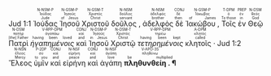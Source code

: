 <rt>Jud 1:1</rt> <RUBY><ruby><ruby>Ἰούδας<rt>Jude</rt></ruby><rt>Ἰούδας</rt></ruby><rt>N-NSM-P</rt></RUBY> <RUBY><ruby><ruby>Ἰησοῦ<rt>of Jesus</rt></ruby><rt>Ἰησοῦς</rt></ruby><rt>N-GSM-P</rt></RUBY> <RUBY><ruby><ruby>Χριστοῦ<rt>Christ</rt></ruby><rt>Χριστός</rt></ruby><rt>N-GSM-T</rt></RUBY> <RUBY><ruby><ruby>δοῦλος ,<rt>servant</rt></ruby><rt>δοῦλος</rt></ruby><rt>N-NSM</rt></RUBY> <RUBY><ruby><ruby>ἀδελφὸς<rt>brother</rt></ruby><rt>ἀδελφός</rt></ruby><rt>N-NSM</rt></RUBY> <RUBY><ruby><ruby>δὲ<rt>then</rt></ruby><rt>δέ</rt></ruby><rt>CONJ</rt></RUBY> <RUBY><ruby><ruby>Ἰακώβου ,<rt>of James</rt></ruby><rt>Ἰάκωβος</rt></ruby><rt>N-GSM-P</rt></RUBY> <RUBY><ruby><ruby>Τοῖς<rt>To those</rt></ruby><rt>ὁ</rt></ruby><rt>T-DPM</rt></RUBY> <RUBY><ruby><ruby>ἐν<rt>in</rt></ruby><rt>ἐν</rt></ruby><rt>PREP</rt></RUBY> <RUBY><ruby><ruby>Θεῷ<rt>God</rt></ruby><rt>θεός</rt></ruby><rt>N-DSM</rt></RUBY> <RUBY><ruby><ruby>Πατρὶ<rt>[the] Father</rt></ruby><rt>πατήρ</rt></ruby><rt>N-DSM</rt></RUBY> <RUBY><ruby><ruby><em>ἠγαπημένοις</em><rt>having been loved</rt></ruby><rt>ἀγαπάω</rt></ruby><rt>V-RPP-DPM</rt></RUBY> <RUBY><ruby><ruby>καὶ<rt>and</rt></ruby><rt>καί</rt></ruby><rt>CONJ</rt></RUBY> <RUBY><ruby><ruby>Ἰησοῦ<rt>in Jesus</rt></ruby><rt>Ἰησοῦς</rt></ruby><rt>N-DSM-P</rt></RUBY> <RUBY><ruby><ruby>Χριστῷ<rt>Christ</rt></ruby><rt>Χριστός</rt></ruby><rt>N-DSM-T</rt></RUBY> <RUBY><ruby><ruby><em>τετηρημένοις</em><rt>having been kept</rt></ruby><rt>τηρέω</rt></ruby><rt>V-RPP-DPM</rt></RUBY> <RUBY><ruby><ruby>κλητοῖς ·<rt>called</rt></ruby><rt>κλητός</rt></ruby><rt>A-DPM</rt></RUBY> <rt>Jud 1:2</rt> <RUBY><ruby><ruby>Ἔλεος<rt>Mercy</rt></ruby><rt>ἔλεος</rt></ruby><rt>N-NSN</rt></RUBY> <RUBY><ruby><ruby>ὑμῖν<rt>to you</rt></ruby><rt>σύ</rt></ruby><rt>P-2DP</rt></RUBY> <RUBY><ruby><ruby>καὶ<rt>and</rt></ruby><rt>καί</rt></ruby><rt>CONJ</rt></RUBY> <RUBY><ruby><ruby>εἰρήνη<rt>peace</rt></ruby><rt>εἰρήνη</rt></ruby><rt>N-NSF</rt></RUBY> <RUBY><ruby><ruby>καὶ<rt>and</rt></ruby><rt>καί</rt></ruby><rt>CONJ</rt></RUBY> <RUBY><ruby><ruby>ἀγάπη<rt>love</rt></ruby><rt>ἀγάπη</rt></ruby><rt>N-NSF</rt></RUBY> <RUBY><ruby><ruby><strong>πληθυνθείη . ¶</strong><rt>be multiplied</rt></ruby><rt>πληθύνω</rt></ruby><rt>V-APO-3S</rt></RUBY></br></br></br> 